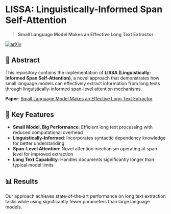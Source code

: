 # LISSA: Linguistically-Informed Span Self-Attention

> **Small Language Model Makes an Effective Long Text Extractor**

[![arXiv](https://img.shields.io/badge/arXiv-2502.07286-b31b1b.svg)](https://arxiv.org/html/2502.07286v1#bib.bib43)

## 📖 Abstract

This repository contains the implementation of **LISSA (Linguistically-Informed Span Self-Attention)**, a novel approach that demonstrates how small language models can effectively extract information from long texts through linguistically-informed span-level attention mechanisms.

**Paper**: [Small Language Model Makes an Effective Long Text Extractor](https://arxiv.org/html/2502.07286v1#bib.bib43)

## 🚀 Key Features

- **Small Model, Big Performance**: Efficient long text processing with reduced computational overhead
- **Linguistically-Informed**: Incorporates syntactic dependency knowledge for better understanding
- **Span-Level Attention**: Novel attention mechanism operating at span level for improved extraction
- **Long Text Capability**: Handles documents significantly longer than typical model limits

## 📊 Results

Our approach achieves state-of-the-art performance on long text extraction tasks while using significantly fewer parameters than large language models.
